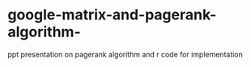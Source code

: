 # google-matrix-and-pagerank-algorithm-
ppt presentation on pagerank algorithm and r code for implementation 

